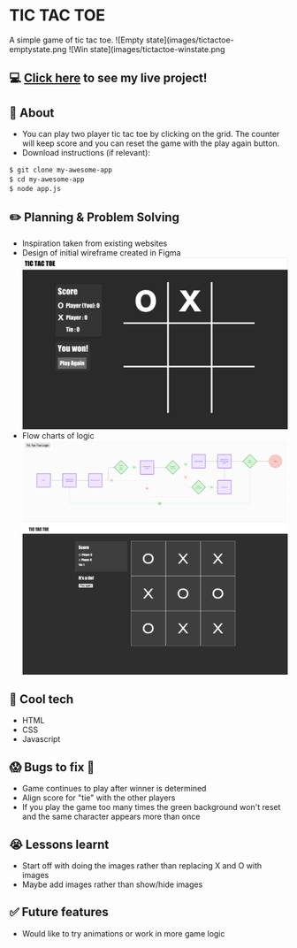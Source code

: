 # TIC TAC TOE
A simple game of tic tac toe.
![Empty state](images/tictactoe-emptystate.png
![Win state](images/tictactoe-winstate.png

## :computer: [Click here](https://angelatolim.github.io/tictactoe/) to see my live project!

## :page_facing_up: About
- You can play two player tic tac toe by clicking on the grid.  The counter will keep score and you can reset the game with the play again button.
- Download instructions (if relevant):
```zsh
$ git clone my-awesome-app
$ cd my-awesome-app
$ node app.js
```


## :pencil2: Planning & Problem Solving
- Inspiration taken from existing websites
- Design of initial wireframe created in Figma
![Wireframing](images/TicTacToe_wireframe.png)
- Flow charts of logic
![Logic](images/tictactoe-logic.png)
![initial product](images/tictactoe-notheme.png)


## :rocket: Cool tech
- HTML
- CSS
- Javascript

## :scream: Bugs to fix :poop:
- Game continues to play after winner is determined
- Align score for "tie" with the other players
- If you play the game too many times the green background won't reset and the same character appears more than once


## :sob: Lessons learnt
- Start off with doing the images rather than replacing X and O with images
- Maybe add images rather than show/hide images

## :white_check_mark: Future features
- Would like to try animations or work in more game logic